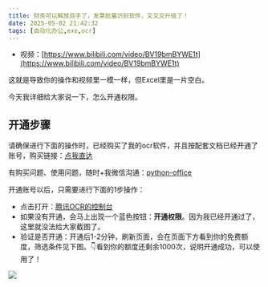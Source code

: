 ```yaml
---
title: 财务可以解放双手了，发票批量识别软件，又又又升级了！
date: 2025-05-02 21:42:32
tags: [自动化办公,exe,ocr]
---
```



- 视频：[https://www.bilibili.com/video/BV19bmBYWE1t](https://www.bilibili.com/video/BV19bmBYWE1t)

这就是导致你的操作和视频里一模一样，但Excel里是一片空白。

今天我详细给大家说一下，怎么开通权限。

## 开通步骤

请确保进行下面的操作时，已经购买了我的ocr软件，并且按配套文档已经开通了账号，购买链接：[点我直达](https://mall.bilibili.com/neul-next/detailuniversal/detail.html?isMerchant=1&page=detailuniversal_detail&saleType=10&itemsId=12063273&loadingShow=1&noTitleBar=1&msource=merchant_share)

有购买问题、使用问题，随时+我微信沟通：[python-office](http://www.python4office.cn/wechat-qrcode/)

开通账号以后，只需要进行下面的1步操作：

- 点击打开：[腾讯OCR的控制台](https://curl.qcloud.com/TVOz6lT4)
- 如果没有开通，会马上出现一个蓝色按钮：**开通权限**。因为我已经开通过了，这里就没法给大家截图了。
- 验证是否开通：开通后1-2分钟，刷新页面，会在页面下方看到你的免费额度，筛选条件见下图。👇看到你的额度还剩余1000次，说明开通成功，可以使用了！

![](http://python4office.cn/images/python-office/poocr/exe/20250428-开通权限/count.jpg)


